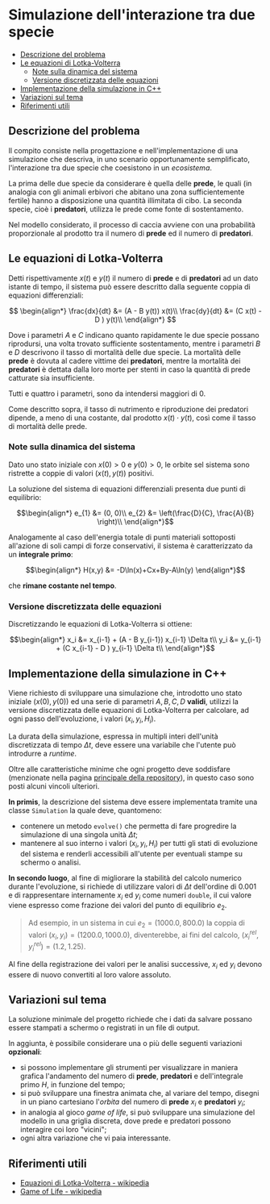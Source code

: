 <!-- omit in toc -->
# Simulazione dell'interazione tra due specie

- [Descrizione del problema](#descrizione-del-problema)
- [Le equazioni di Lotka-Volterra](#le-equazioni-di-lotka-volterra)
  - [Note sulla dinamica del sistema](#note-sulla-dinamica-del-sistema)
  - [Versione discretizzata delle equazioni](#versione-discretizzata-delle-equazioni)
- [Implementazione della simulazione in C++](#implementazione-della-simulazione-in-c)
- [Variazioni sul tema](#variazioni-sul-tema)
- [Riferimenti utili](#riferimenti-utili)

## Descrizione del problema

Il compito consiste nella progettazione e nell'implementazione di una
simulazione che descriva, in uno scenario opportunamente semplificato,
l'interazione tra due specie che coesistono in un _ecosistema_.

La prima delle due specie da considerare è quella delle **prede**, le quali (in
analogia con gli animali erbivori che abitano una zona sufficientemente fertile)
hanno a disposizione una quantità illimitata di cibo. La seconda specie, cioè i
**predatori**, utilizza le prede come fonte di sostentamento.

Nel modello considerato, il processo di caccia avviene con una probabilità
proporzionale al prodotto tra il numero di **prede** ed il numero di
**predatori**.

## Le equazioni di Lotka-Volterra

Detti rispettivamente $x(t)$ e $y(t)$ il numero di **prede** e di **predatori**
ad un dato istante di tempo, il sistema può essere descritto dalla seguente
coppia di equazioni differenziali:

$$
\begin{align*}
\frac{dx}{dt} &= (A - B y(t)) x(t)\\
\frac{dy}{dt} &= (C x(t) - D ) y(t)\\
\end{align*}
$$

Dove i parametri $A$ e $C$ indicano quanto rapidamente le due specie possano
riprodursi, una volta trovato sufficiente sostentamento, mentre i parametri $B$
e $D$ descrivono il tasso di mortalità delle due specie. La mortalità delle
**prede** è dovuta al cadere vittime dei **predatori**, mentre la mortalità dei
**predatori** è dettata dalla loro morte per stenti in caso la quantità di prede
catturate sia insufficiente.

Tutti e quattro i parametri, sono da intendersi maggiori di 0.

Come descritto sopra, il tasso di nutrimento e riproduzione dei predatori
dipende, a meno di una costante, dal prodotto $x(t) \cdot y(t)$, così come il
tasso di mortalità delle prede.

### Note sulla dinamica del sistema

Dato uno stato iniziale con $x(0) > 0$ e $y(0) > 0$, le orbite sel sistema sono
ristrette a coppie di valori $(x(t), y(t))$ positivi.

La soluzione del sistema di equazioni differenziali presenta due punti di
equilibrio:

$$\begin{align*}
e_{1} &= (0, 0)\\
e_{2} &= \left(\frac{D}{C}, \frac{A}{B} \right)\\
\end{align*}$$

Analogamente al caso dell'energia totale di punti materiali sottoposti
all'azione di soli campi di forze conservativi, il sistema è caratterizzato da
un **integrale primo**:

$$\begin{align*}
H(x,y) &= -D\ln(x)+Cx+By-A\ln(y)
\end{align*}$$

che **rimane costante nel tempo**.

### Versione discretizzata delle equazioni

Discretizzando le equazioni di Lotka-Volterra si ottiene:

$$\begin{align*}
x_i &= x_{i-1} + (A - B  y_{i-1}) x_{i-1} \Delta t\\
y_i &= y_{i-1} + (C x_{i-1} - D ) y_{i-1} \Delta t\\
\end{align*}$$

## Implementazione della simulazione in C++

Viene richiesto di sviluppare una simulazione che, introdotto uno stato
iniziale $(x(0), y(0))$ ed una serie di parametri $A, B, C, D$ **validi**,
utilizzi la versione discretizzata delle equazioni di Lotka-Volterra per
calcolare, ad ogni passo dell'evoluzione, i valori $(x_i, y_i, H_i)$.

La durata della simulazione, espressa in multipli interi dell'unità
discretizzata di tempo $\Delta t$, deve essere una variabile che l'utente può
introdurre a _runtime_.

Oltre alle caratteristiche minime che ogni progetto deve soddisfare (menzionate
nella pagina [principale della repository](README.md)), in questo caso sono
posti alcuni vincoli ulteriori.

**In primis**, la descrizione del sistema deve essere implementata tramite una
classe `Simulation` la quale deve, quantomeno:
- contenere un metodo `evolve()` che permetta di fare progredire la
  simulazione di una singola unità $\Delta t$;
- mantenere al suo interno i valori $(x_i, y_i, H_i)$ per tutti gli stati di
  evoluzione del sistema e renderli accessibili all'utente per eventuali stampe
  su schermo o analisi.

**In secondo luogo**, al fine di migliorare la stabilità del calcolo numerico
durante l'evoluzione, si richiede di utilizzare valori di $\Delta t$ dell'ordine
di $0.001$ e di rappresentare internamente $x_i$ ed $y_i$ come numeri `double`,
il cui valore viene espresso come frazione dei valori del punto di equilibrio
$e_{2}$.

> Ad esempio, in un sistema in cui $e_{2} = (1000.0, 800.0)$ la coppia di
> valori $(x_i, y_i) = (1200.0, 1000.0)$, diventerebbe, ai fini del calcolo,
> $(x_i^{rel}, y_i^{rel}) = (1.2, 1.25)$.

Al fine della registrazione dei valori per le analisi successive, $x_i$ ed $y_i$
devono essere di nuovo convertiti al loro valore assoluto.

## Variazioni sul tema

La soluzione minimale del progetto richiede che i dati da salvare possano
essere stampati a schermo o registrati in un file di output.

In aggiunta, è possibile considerare una o più delle seguenti variazioni
**opzionali**:

- si possono implementare gli strumenti per visualizzare in maniera grafica
  l'andamento del numero di **prede**, **predatori** e dell'integrale primo $H$,
  in funzione del tempo;
- si può sviluppare una finestra animata che, al variare del tempo, disegni in
  un piano cartesiano l'_orbita_ del numero di **prede** $x_i$ e **predatori**
  $y_i$;
- in analogia al gioco _game of life_, si può sviluppare una simulazione del
  modello in una griglia discreta, dove prede e predatori possono interagire coi
  loro "vicini";
- ogni altra variazione che vi paia interessante.

## Riferimenti utili

- [Equazioni di Lotka-Volterra - wikipedia](https://it.wikipedia.org/wiki/Equazioni_di_Lotka-Volterra)
- [Game of Life - wikipedia](https://it.wikipedia.org/wiki/Gioco_della_vita)
